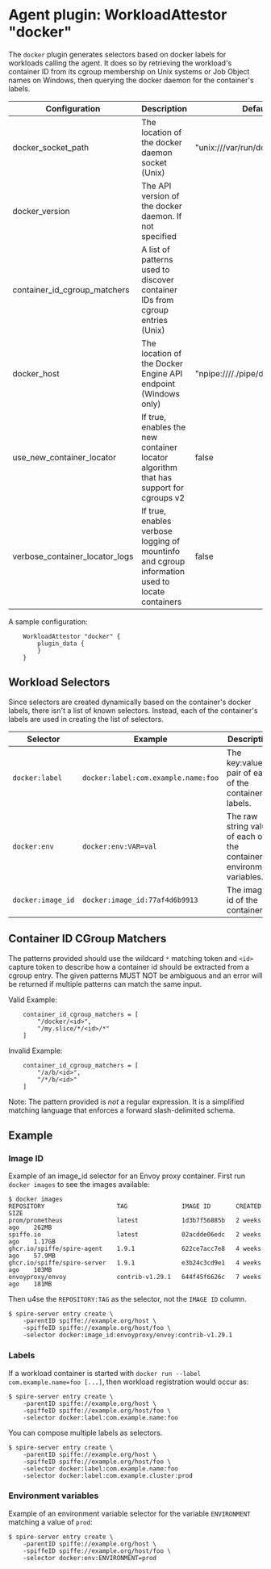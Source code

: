 # Agent plugin: WorkloadAttestor "docker"

The `docker` plugin generates selectors based on docker labels for workloads calling the agent.
It does so by retrieving the workload's container ID from its cgroup membership on Unix systems or Job Object names on Windows,
then querying the docker daemon for the container's labels.

| Configuration                  | Description                                                                                    | Default                          |
|--------------------------------|------------------------------------------------------------------------------------------------|----------------------------------|
| docker_socket_path             | The location of the docker daemon socket (Unix)                                                | "unix:///var/run/docker.sock"    |
| docker_version                 | The API version of the docker daemon. If not specified                                         |                                  |
| container_id_cgroup_matchers   | A list of patterns used to discover container IDs from cgroup entries (Unix)                   |                                  |
| docker_host                    | The location of the Docker Engine API endpoint (Windows only)                                  | "npipe:////./pipe/docker_engine" |
| use_new_container_locator      | If true, enables the new container locator algorithm that has support for cgroups v2           | false                            |
| verbose_container_locator_logs | If true, enables verbose logging of mountinfo and cgroup information used to locate containers | false                            |

A sample configuration:

```hcl
    WorkloadAttestor "docker" {
        plugin_data {
        }
    }
```

## Workload Selectors

Since selectors are created dynamically based on the container's docker labels, there isn't a list of known selectors.
Instead, each of the container's labels are used in creating the list of selectors.

| Selector          | Example                             | Description                                                            |
|-------------------|-------------------------------------|------------------------------------------------------------------------|
| `docker:label`    | `docker:label:com.example.name:foo` | The key:value pair of each of the container's labels.                  |
| `docker:env`      | `docker:env:VAR=val`                | The raw string value of each of the container's environment variables. |
| `docker:image_id` | `docker:image_id:77af4d6b9913`      | The image id of the container.                                         |

## Container ID CGroup Matchers

The patterns provided should use the wildcard `*` matching token and `<id>` capture token
to describe how a container id should be extracted from a cgroup entry. The
given patterns MUST NOT be ambiguous and an error will be returned if multiple
patterns can match the same input.

Valid Example:

```hcl
    container_id_cgroup_matchers = [
        "/docker/<id>",
        "/my.slice/*/<id>/*"
    ]
```

Invalid Example:

```hcl
    container_id_cgroup_matchers = [
        "/a/b/<id>",
        "/*/b/<id>"
    ]
```

Note: The pattern provided is *not* a regular expression. It is a simplified matching
language that enforces a forward slash-delimited schema.

## Example

### Image ID

Example of an image_id selector for an Envoy proxy container. First run `docker images` to see the images available:

```shell
$ docker images
REPOSITORY                    TAG               IMAGE ID       CREATED        SIZE
prom/prometheus               latest            1d3b7f56885b   2 weeks ago    262MB
spiffe.io                     latest            02acdde06edc   2 weeks ago    1.17GB
ghcr.io/spiffe/spire-agent    1.9.1             622ce7acc7e8   4 weeks ago    57.9MB
ghcr.io/spiffe/spire-server   1.9.1             e3b24c3cd9e1   4 weeks ago    103MB
envoyproxy/envoy              contrib-v1.29.1   644f45f6626c   7 weeks ago    181MB
```

Then u4se the `REPOSITORY:TAG` as the selector, not the `IMAGE ID` column.

```shell
$ spire-server entry create \
    -parentID spiffe://example.org/host \
    -spiffeID spiffe://example.org/host/foo \
    -selector docker:image_id:envoyproxy/envoy:contrib-v1.29.1
```

### Labels

If a workload container is started with `docker run --label com.example.name=foo [...]`, then workload registration would occur as:

```shell
$ spire-server entry create \
    -parentID spiffe://example.org/host \
    -spiffeID spiffe://example.org/host/foo \
    -selector docker:label:com.example.name:foo
```

You can compose multiple labels as selectors.

```shell
$ spire-server entry create \
    -parentID spiffe://example.org/host \
    -spiffeID spiffe://example.org/host/foo \
    -selector docker:label:com.example.name:foo
    -selector docker:label:com.example.cluster:prod
```

### Environment variables

Example of an environment variable selector for the variable `ENVIRONMENT`
matching a value of `prod`:

```shell
$ spire-server entry create \
    -parentID spiffe://example.org/host \
    -spiffeID spiffe://example.org/host/foo \
    -selector docker:env:ENVIRONMENT=prod
```
